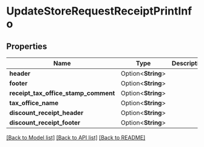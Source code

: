 # UpdateStoreRequestReceiptPrintInfo

## Properties

Name | Type | Description | Notes
------------ | ------------- | ------------- | -------------
**header** | Option<**String**> |  | [optional]
**footer** | Option<**String**> |  | [optional]
**receipt_tax_office_stamp_comment** | Option<**String**> |  | [optional]
**tax_office_name** | Option<**String**> |  | [optional]
**discount_receipt_header** | Option<**String**> |  | [optional]
**discount_receipt_footer** | Option<**String**> |  | [optional]

[[Back to Model list]](../README.md#documentation-for-models) [[Back to API list]](../README.md#documentation-for-api-endpoints) [[Back to README]](../README.md)



